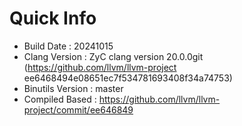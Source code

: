 # Quick Info
* Build Date : 20241015
* Clang Version : ZyC clang version 20.0.0git (https://github.com/llvm/llvm-project ee6468494e08651ec7f534781693408f34a74753)
* Binutils Version : master
* Compiled Based : https://github.com/llvm/llvm-project/commit/ee646849

